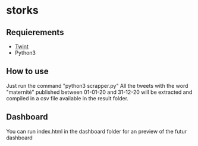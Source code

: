 
# storks

## Requierements

- [Twint](https://github.com/twintproject/twint)
- Python3

## How to use

Just run the command "python3 scrapper.py" All the tweets with the word "maternité" published between 01-01-20 and 31-12-20 will be extracted and compiled in a csv file available in the result folder.

## Dashboard

You can run index.html in the dashboard folder for an preview of the futur dashboard
